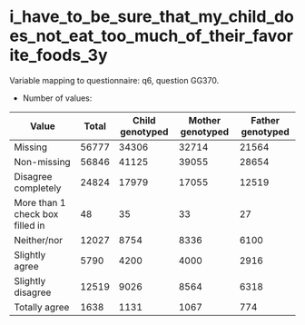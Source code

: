 # i_have_to_be_sure_that_my_child_does_not_eat_too_much_of_their_favorite_foods_3y
Variable mapping to questionnaire: q6, question GG370.
- Number of values:

| Value | Total | Child genotyped | Mother genotyped | Father genotyped |
| ----- | ----- | --------------- | ---------------- | ---------------- |
| Missing | 56777 | 34306 | 32714 | 21564 |
| Non-missing | 56846 | 41125 | 39055 | 28654 |
| Disagree completely | 24824 | 17979 | 17055 |12519 |
| More than 1 check box filled in | 48 | 35 | 33 |27 |
| Neither/nor | 12027 | 8754 | 8336 |6100 |
| Slightly agree | 5790 | 4200 | 4000 |2916 |
| Slightly disagree | 12519 | 9026 | 8564 |6318 |
| Totally agree | 1638 | 1131 | 1067 |774 |



